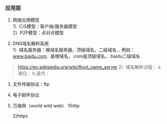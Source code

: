 ### 应用层
1. 网络应用模型   
    1）C/S模型：客户端/服务器模型   
    2）P2P模型：点对点模型  

2. DNS域名解析系统   
    1）域名服务器：根域名服务器，顶级域名，二级域名...
     例如：www.baidu.com.   .是根域名，.com是顶级域名，.baidu二级域名   
>https://en.wikipedia.org/wiki/Root_name_server
    2）域名解析过程：
        a.递归：
        b.迭代：

3. 文件传输协议：ftp
4. 电子邮件协议
5. 万维网（world wild web）
    1)http
    
    2)https
